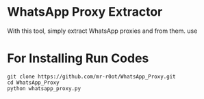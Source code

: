 # WhatsApp Proxy Extractor
With this tool, simply extract WhatsApp proxies and from them.  use

# For Installing Run Codes
```
git clone https://github.com/mr-r0ot/WhatsApp_Proxy.git
cd WhatsApp_Proxy
python whatsapp_proxy.py
```
